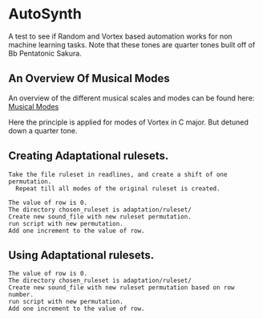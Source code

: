 # AutoSynth
A test to see if Random and Vortex based automation works for non machine learning tasks. Note that these tones are quarter tones built off of Bb Pentatonic Sakura.

## An Overview Of Musical Modes
An overview of the different musical scales and modes can be found here: [Musical Modes](https://en.wikipedia.org/wiki/Mode_(music))

Here the principle is applied for modes of Vortex in C major. But detuned down a quarter tone.

## Creating Adaptational rulesets.

~~~
Take the file ruleset in readlines, and create a shift of one permutation.
  Repeat till all modes of the original ruleset is created.
  
The value of row is 0.
The directory chosen_ruleset is adaptation/ruleset/
Create new sound_file with new ruleset permutation.
run script with new permutation.
Add one increment to the value of row.
~~~

## Using Adaptational rulesets.

~~~
The value of row is 0.
The directory chosen_ruleset is adaptation/ruleset/
Create new sound_file with new ruleset permutation based on row number.
run script with new permutation.
Add one increment to the value of row.
~~~
